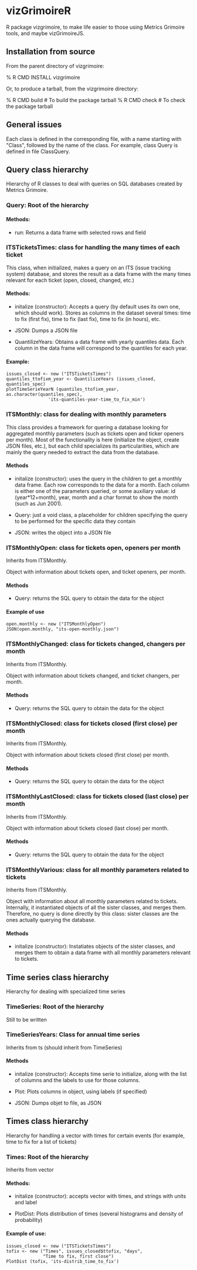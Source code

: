 vizGrimoireR
============

R package vizgrimoire, to make life easier to those using Metrics Grimoire tools, and maybe vizGrimoireJS.

Installation from source
------------------------

From the parent directory of vizgrimoire:

% R CMD INSTALL vizgrimoire

Or, to produce a tarball, from the vizgrimoire directory:

% R CMD build # To build the package tarball
% R CMD check # To check the package tarball

General issues
--------------

Each class is defined in the corresponding file, with a name starting with "Class", followed by the name of the class. For example, class Query is defined in file ClassQuery.

Query class hierarchy
---------------------

Hierarchy of R classes to deal with queries on SQL databases created by Metrics Grimoire.

### Query: Root of the hierarchy

#### Methods:

* run: Returns a data frame with selected rows and field


### ITSTicketsTimes: class for handling the many times of each ticket

This class, when initialized, makes a query on an ITS (issue tracking system) database, and stores the result as a data frame with the many times relevant for each ticket (open, closed, changed, etc.)

#### Methods:

* initalize (constructor): Accepts a query (by default uses its own one, which should work). Stores as columns in the dataset several times: time to fix (first fix), time to fix (last fix), time to fix (in hours), etc.

* JSON: Dumps a JSON file

* QuantilizeYears: Obtains a data frame with yearly quantiles data. Each column in the data frame will correspond to the quantiles for each year.

#### Example:

    issues_closed <- new ("ITSTicketsTimes")
    quantiles_ttofixm_year <- QuantilizeYears (issues_closed, quantiles_spec)
    plotTimeSerieYearN (quantiles_ttofixm_year, as.character(quantiles_spec),
                    'its-quantiles-year-time_to_fix_min')


### ITSMonthly: class for dealing with monthly parameters

This class provides a framework for quering a database looking for aggregated monthly parameters (such as tickets open and ticker openers per month). Most of the functionality is here (initialize the object, create JSON files, etc.), but each child specializes its particularities, which are mainly the query needed to extract the data from the database.

#### Methods

* initalize (constructor): uses the query in the children to get a monthly data frame. Each row corresponds to the data for a month. Each column is either one of the parameters queried, or some auxiliary value: id (year*12+month), year, month and a char format to show the month (such as Jun 2001).

* Query: just a void class, a placeholder for children specifying the query to be performed for the specific data they contain

* JSON: writes the object into a JSON file

### ITSMonthlyOpen: class for tickets open, openers per month

Inherits from ITSMonthly.

Object with information about tickets open, and ticket openers, per month.

#### Methods

* Query: returns the SQL query to obtain the data for the object

#### Example of use

    open.monthly <- new ("ITSMonthlyOpen")
    JSON(open.monthly, "its-open-monthly.json")

### ITSMonthlyChanged: class for tickets changed, changers per month

Inherits from ITSMonthly.

Object with information about tickets changed, and ticket changers, per month.

#### Methods

* Query: returns the SQL query to obtain the data for the object

### ITSMonthlyClosed: class for tickets closed (first close) per month

Inherits from ITSMonthly.

Object with information about tickets closed (first close) per month.

#### Methods

* Query: returns the SQL query to obtain the data for the object

### ITSMonthlyLastClosed: class for tickets closed (last close) per month

Inherits from ITSMonthly.

Object with information about tickets closed (last close) per month.

#### Methods

* Query: returns the SQL query to obtain the data for the object


### ITSMonthlyVarious: class for all monthly parameters related to tickets

Inherits from ITSMonthly.

Object with information about all monthly parameters related to tickets. Internally, it instantiated objects of all the sister classes, and merges them. Therefore, no query is done directly by this class: sister classes are the ones actually querying the database.

#### Methods

* initalize (constructor): Instatiates objects of the sister classes, and merges them to obtain a data frame with all monthly parameters relevant to tickets.



Time series class hierarchy
---------------------------

Hierarchy for dealing with specialized time series

### TimeSeries: Root of the hierarchy

Still to be written

### TimeSeriesYears: Class for annual time series

Inherits from ts (should inherit from TimeSeries)

#### Methods

* initalize (constructor): Accepts time serie to initialize, along with the list of columns and the labels to use for those columns.

* Plot: Plots columns in object, using labels (if specified)

* JSON: Dumps objet to file, as JSON

Times class hierarchy
---------------------

Hierarchy for handling a vector with times for certain events (for example, time to fix for a list of tickets)

### Times: Root of the hierarchy

Inherits from vector

#### Methods:

* initalize (constructor): accepts vector with times, and strings with units and label

* PlotDist: Plots distribution of times (several histograms and density of probability)

#### Example of use:

    issues_closed <- new ("ITSTicketsTimes")
    tofix <- new ("Times", issues_closed$ttofix, "days",
                  "Time to fix, first close")
    PlotDist (tofix, 'its-distrib_time_to_fix')
